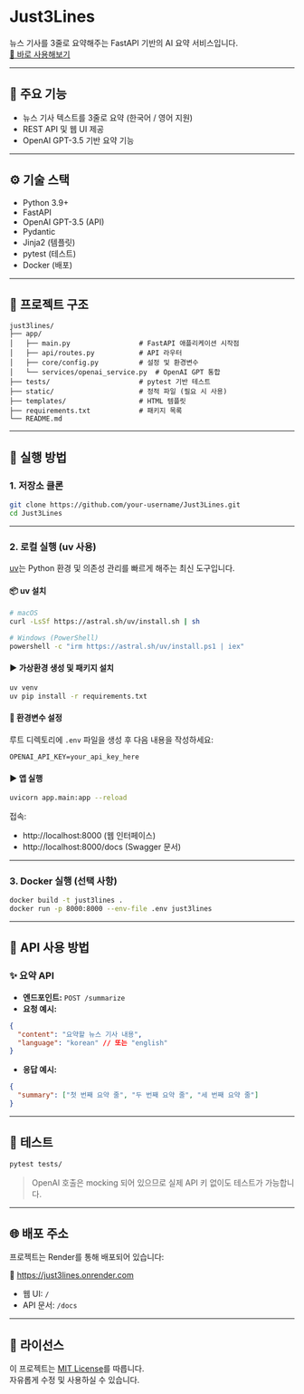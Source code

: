 # Just3Lines

뉴스 기사를 3줄로 요약해주는 FastAPI 기반의 AI 요약 서비스입니다.  
[🔗 바로 사용해보기](https://just3lines.onrender.com)

---

## 🧠 주요 기능

- 뉴스 기사 텍스트를 3줄로 요약 (한국어 / 영어 지원)
- REST API 및 웹 UI 제공
- OpenAI GPT-3.5 기반 요약 기능

---

## ⚙️ 기술 스택

- Python 3.9+
- FastAPI
- OpenAI GPT-3.5 (API)
- Pydantic
- Jinja2 (템플릿)
- pytest (테스트)
- Docker (배포)

---

## 📁 프로젝트 구조

```
just3lines/
├── app/
│   ├── main.py                 # FastAPI 애플리케이션 시작점
│   ├── api/routes.py           # API 라우터
│   ├── core/config.py          # 설정 및 환경변수
│   └── services/openai_service.py  # OpenAI GPT 통합
├── tests/                      # pytest 기반 테스트
├── static/                     # 정적 파일 (필요 시 사용)
├── templates/                  # HTML 템플릿
├── requirements.txt            # 패키지 목록
└── README.md
```

---

## 🚀 실행 방법

### 1. 저장소 클론

```bash
git clone https://github.com/your-username/Just3Lines.git
cd Just3Lines
```

---

### 2. 로컬 실행 (uv 사용)

[uv](https://github.com/astral-sh/uv)는 Python 환경 및 의존성 관리를 빠르게 해주는 최신 도구입니다.

#### 📦 uv 설치

```bash
# macOS
curl -LsSf https://astral.sh/uv/install.sh | sh

# Windows (PowerShell)
powershell -c "irm https://astral.sh/uv/install.ps1 | iex"
```

#### ▶ 가상환경 생성 및 패키지 설치

```bash
uv venv
uv pip install -r requirements.txt
```

#### 🔐 환경변수 설정

루트 디렉토리에 `.env` 파일을 생성 후 다음 내용을 작성하세요:

```
OPENAI_API_KEY=your_api_key_here
```

#### ▶ 앱 실행

```bash
uvicorn app.main:app --reload
```

접속:

- http://localhost:8000 (웹 인터페이스)
- http://localhost:8000/docs (Swagger 문서)

---

### 3. Docker 실행 (선택 사항)

```bash
docker build -t just3lines .
docker run -p 8000:8000 --env-file .env just3lines
```

---

## 📡 API 사용 방법

### ✨ 요약 API

- **엔드포인트:** `POST /summarize`
- **요청 예시:**

```json
{
  "content": "요약할 뉴스 기사 내용",
  "language": "korean" // 또는 "english"
}
```

- **응답 예시:**

```json
{
  "summary": ["첫 번째 요약 줄", "두 번째 요약 줄", "세 번째 요약 줄"]
}
```

---

## 🧪 테스트

```bash
pytest tests/
```

> OpenAI 호출은 mocking 되어 있으므로 실제 API 키 없이도 테스트가 가능합니다.

---

## 🌐 배포 주소

프로젝트는 Render를 통해 배포되어 있습니다:

🔗 https://just3lines.onrender.com

- 웹 UI: `/`
- API 문서: `/docs`

---

## 🪪 라이선스

이 프로젝트는 [MIT License](LICENSE)를 따릅니다.  
자유롭게 수정 및 사용하실 수 있습니다.
